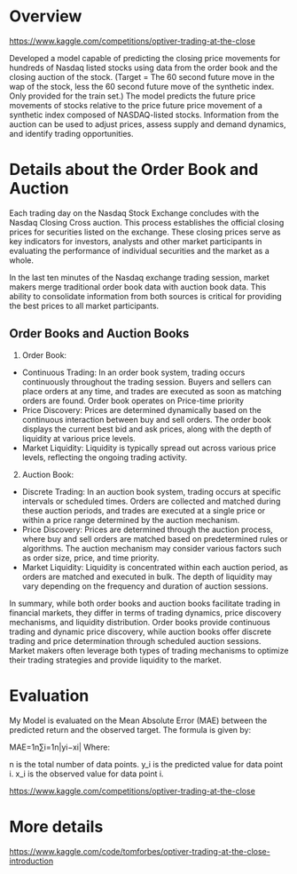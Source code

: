 # Overview

https://www.kaggle.com/competitions/optiver-trading-at-the-close

Developed a model capable of predicting the closing price movements for hundreds of Nasdaq listed stocks using data from the order book and the closing auction of the stock.  (Target = The 60 second future move in the wap of the stock, less the 60 second future move of the synthetic index. Only provided for the train set.)
The model predicts the future price movements of stocks relative to the price future price movement of a synthetic index composed of NASDAQ-listed stocks.
Information from the auction can be used to adjust prices, assess supply and demand dynamics, and identify trading opportunities.

# Details about the Order Book and Auction
Each trading day on the Nasdaq Stock Exchange concludes with the Nasdaq Closing Cross auction. This process establishes the official closing prices for securities listed on the exchange. These closing prices serve as key indicators for investors, analysts and other market participants in evaluating the performance of individual securities and the market as a whole.

In the last ten minutes of the Nasdaq exchange trading session, market makers merge traditional order book data with auction book data. This ability to consolidate information from both sources is critical for providing the best prices to all market participants.

## Order Books and Auction Books
1. Order Book:
- Continuous Trading: In an order book system, trading occurs continuously throughout the trading session. Buyers and sellers can place orders at any time, and trades are executed as soon as matching orders are found. Order book operates on Price-time priority
- Price Discovery: Prices are determined dynamically based on the continuous interaction between buy and sell orders. The order book displays the current best bid and ask prices, along with the depth of liquidity at various price levels.
- Market Liquidity: Liquidity is typically spread out across various price levels, reflecting the ongoing trading activity.

2. Auction Book:
- Discrete Trading: In an auction book system, trading occurs at specific intervals or scheduled times. Orders are collected and matched during these auction periods, and trades are executed at a single price or within a price range determined by the auction mechanism.
- Price Discovery: Prices are determined through the auction process, where buy and sell orders are matched based on predetermined rules or algorithms. The auction mechanism may consider various factors such as order size, price, and time priority.
- Market Liquidity: Liquidity is concentrated within each auction period, as orders are matched and executed in bulk. The depth of liquidity may vary depending on the frequency and duration of auction sessions.

In summary, while both order books and auction books facilitate trading in financial markets, they differ in terms of trading dynamics, price discovery mechanisms, and liquidity distribution. Order books provide continuous trading and dynamic price discovery, while auction books offer discrete trading and price determination through scheduled auction sessions. Market makers often leverage both types of trading mechanisms to optimize their trading strategies and provide liquidity to the market.


# Evaluation 

My Model is evaluated on the Mean Absolute Error (MAE) between the predicted return and the observed target. The formula is given by:

MAE=1n∑i=1n|yi−xi|
Where:

n is the total number of data points.
y_i is the predicted value for data point i.
x_i is the observed value for data point i.

https://www.kaggle.com/competitions/optiver-trading-at-the-close


# More details

https://www.kaggle.com/code/tomforbes/optiver-trading-at-the-close-introduction
